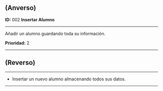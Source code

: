 ## (Anverso)**ID:** 002 **Insertar Alumno**----Añadir un alumno guardando toda su información.**Prioridad:** 2 ----## (Reverso)---+ Insertar un nuevo alumno almacenando todos sus datos.----
